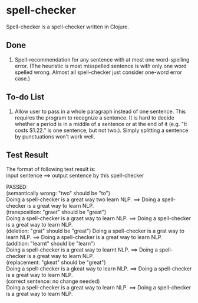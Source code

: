 spell-checker  
======  
Spell-checker is a spell-checker written in Clojure.  
  
Done  
---  
1. Spell-recommendation for any sentence with at most one word-spelling error. (The heuristic is most misspelled sentence is with only one word spelled wrong. Almost all spell-checker just consider one-word error case.)  
  
To-do List  
---  
1. Allow user to pass in a whole paragraph instead of one sentence. This requires the program to recognize a sentence. It is hard to decide whether a period is in a middle of a sentence or at the end of it (e.g. "It costs $1.22." is one sentence, but not two.). Simply splitting a sentence by punctuations won't work well.  
  
Test Result  
---  
The format of following test result is:  
input sentence ==> output sentence by this spell-checker  
  
PASSED:  
(semantically wrong: "two" should be "to")  
Doing a spell-checker is a great way two learn NLP. ==> Doing a spell-checker is a great way to learn NLP.  
(transposition: "graet" should be "great")  
Doing a spell-checker is a graet way to learn NLP. ==> Doing a spell-checker is a great way to learn NLP.  
(deletion: "grat" should be "great")
Doing a spell-checker is a grat way to learn NLP. ==> Doing a spell-checker is a great way to learn NLP.  
(addition: "learnt" should be "learn")  
Doing a spell-checker is a great way to learnt NLP. ==> Doing a spell-checker is a great way to learn NLP.  
(replacement: "gkeat" should be "great")   
Doing a spell-checker is a gkeat way to learn NLP. ==> Doing a spell-checker is a great way to learn NLP.  
(correct sentence: no change needed)  
Doing a spell-checker is a great way to learn NLP. ==> Doing a spell-checker is a great way to learn NLP.  